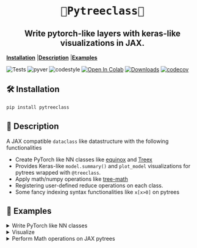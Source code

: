 <h1 align="center" style="font-family:Monospace" >🌲Pytreeclass🌲</h1>
<h2 align="center">Write pytorch-like layers with keras-like visualizations in JAX.</h2>

[**Installation**](#Installation)
|[**Description**](#Description)
|[**Examples**](#Examples)

![Tests](https://github.com/ASEM000/pytreeclass/actions/workflows/tests.yml/badge.svg)
![pyver](https://img.shields.io/badge/python-3.7%203.8%203.9%203.10-red)
![codestyle](https://img.shields.io/badge/codestyle-black-lightgrey)
[![Open In Colab](https://colab.research.google.com/assets/colab-badge.svg)](https://colab.research.google.com/drive/1bkYr-5HidtRSXFFBlvYqFa5pc5fQK_7-?usp=sharing)
[![Downloads](https://pepy.tech/badge/pytreeclass)](https://pepy.tech/project/pytreeclass)
[![codecov](https://codecov.io/gh/ASEM000/pytreeclass/branch/main/graph/badge.svg?token=TZBRMO0UQH)](https://codecov.io/gh/ASEM000/pytreeclass)

<!-- [![Downloads](https://static.pepy.tech/personalized-badge/kernex?period=month&units=international_system&left_color=black&right_color=blue&left_text=Downloads)](https://pepy.tech/project/kernex) -->

## 🛠️ Installation<a id="Installation"></a>

```python
pip install pytreeclass
```

## 📖 Description<a id="Description"></a>

A JAX compatible `dataclass` like datastructure with the following functionalities

- Create PyTorch like NN classes like [equinox](https://github.com/patrick-kidger/equinox) and [Treex](https://github.com/cgarciae/treex)
- Provides Keras-like `model.summary()` and `plot_model` visualizations for pytrees wrapped with `@treeclass`.
- Apply math/numpy operations like [tree-math](https://github.com/google/tree-math)
- Registering user-defined reduce operations on each class.
- Some fancy indexing syntax functionalities like `x[x>0]` on pytrees

## 🔢 Examples<a id="Examples"></a>

<details><summary>Write PyTorch like NN classes</summary>

```python
# construct a Pytorch like NN classes with JAX
import jax
from jax import numpy as jnp
from pytreeclass import treeclass,static_field,tree_viz

@treeclass
class Linear :

 weight : jnp.ndarray
 bias   : jnp.ndarray

 def __init__(self,key,in_dim,out_dim):
   self.weight = jax.random.normal(key,shape=(in_dim, out_dim)) * jnp.sqrt(2/in_dim)
   self.bias = jnp.ones((1,out_dim))

 def __call__(self,x):
   return x @ self.weight + self.bias

@treeclass
class StackedLinear:
   l1 : Linear
   l2 : Linear
   l3 : Linear

   def __init__(self,key,in_dim,out_dim):

       keys= jax.random.split(key,3)

       self.l1 = Linear(key=keys[0],in_dim=in_dim,out_dim=128)
       self.l2 = Linear(key=keys[1],in_dim=128,out_dim=128)
       self.l3 = Linear(key=keys[2],in_dim=128,out_dim=out_dim)

   def __call__(self,x):
       x = self.l1(x)
       x = jax.nn.tanh(x)
       x = self.l2(x)
       x = jax.nn.tanh(x)
       x = self.l3(x)

       return x


x = jnp.linspace(0,1,100)[:,None]
y = x**3 + jax.random.uniform(jax.random.PRNGKey(0),(100,1))*0.01

model = StackedLinear(in_dim=1,out_dim=1,key=jax.random.PRNGKey(0))

def loss_func(model,x,y):
   return jnp.mean((model(x)-y)**2 )

@jax.jit
def update(model,x,y):
   value,grads = jax.value_and_grad(loss_func)(model,x,y)
   # no need to use `jax.tree_map` to update the model
   #  as it model is wrapped by @treeclass
   return value , model-1e-3*grads

for _ in range(1,2001):
   value,model = update(model,x,y)

plt.scatter(x,model(x),color='r',label = 'Prediction')
plt.scatter(x,y,color='k',label='True')
plt.legend()

```

![image](assets/regression_example.png)

</details>

<details> <summary>Visualize</summary>

```python
>>> print(tree_viz.summary(model))
┌──────┬───────┬─────────┬───────────────────┐
│Type  │Param #│Size     │Config             │
├──────┼───────┼─────────┼───────────────────┤
│Linear│256    │1.000 KB │bias=f32[1,128]    │
│      │       │         │weight=f32[1,128]  │
├──────┼───────┼─────────┼───────────────────┤
│Linear│16,512 │64.500 KB│bias=f32[1,128]    │
│      │       │         │weight=f32[128,128]│
├──────┼───────┼─────────┼───────────────────┤
│Linear│129    │516.000 B│bias=f32[1,1]      │
│      │       │         │weight=f32[128,1]  │
└──────┴───────┴─────────┴───────────────────┘
Total params :	16,897
Inexact params:	16,897
Other params:	0
----------------------------------------------
Total size :	66.004 KB
Inexact size:	66.004 KB
Other size:	0.000 B
==============================================

>>> print(tree_viz.tree_box(model,array=x))
# using jax.eval_shape (no-flops operation)
┌──────────────────────────────────────┐
│StackedLinear(Parent)                 │
├──────────────────────────────────────┤
│┌────────────┬────────┬──────────────┐│
││            │ Input  │ f32[100,1]   ││
││ Linear(l1) │────────┼──────────────┤│
││            │ Output │ f32[100,128] ││
│└────────────┴────────┴──────────────┘│
│┌────────────┬────────┬──────────────┐│
││            │ Input  │ f32[100,128] ││
││ Linear(l2) │────────┼──────────────┤│
││            │ Output │ f32[100,128] ││
│└────────────┴────────┴──────────────┘│
│┌────────────┬────────┬──────────────┐│
││            │ Input  │ f32[100,128] ││
││ Linear(l3) │────────┼──────────────┤│
││            │ Output │ f32[100,1]   ││
│└────────────┴────────┴──────────────┘│
└──────────────────────────────────────┘

>>> print(tree_viz.tree_diagram(model))

StackedLinear
    ├── l1=Linear
    │   ├── weight=f32[1,128]
    │   └── bias=f32[1,128]
    ├── l2=Linear
    │   ├── weight=f32[128,128]
    │   └── bias=f32[1,128]
    └──l3=Linear
        ├── weight=f32[128,1]
        └── bias=f32[1,1]

```

</details>

<details>
<summary>Perform Math operations on JAX pytrees</summary>

```python
@treeclass
class Test :
  a : float
  b : float
  c : float
  name : str = static_field() # ignore from jax computations


# basic operations
A = Test(10,20,30,'A')
assert (A + A) == Test(20,40,60,'A')
assert (A - A) == Test(0,0,0,'A')
assert (A*A).reduce_mean() == 1400
assert (A + 1) == Test(11,21,31,'A')

# selective operations

# only add 1 to field `a`
# all other fields are set to None and returns the same class
assert (A['a'] + 1) == Test(11,None,None,'A')

# use `|` to merge classes by performing ( left_node or  right_node )
Aa = A['a'] + 10 # Test(a=20,b=None,c=None,name=A)
Ab = A['b'] + 10 # Test(a=None,b=30,c=None,name=A)

assert (Aa | Ab | A ) == Test(20,30,30,'A')

# indexing by class
assert A[A>10]  == Test(a=None,b=20,c=30,name='A')


# Register custom operations
B = Test([10,10],20,30,'B')
B.register_op( func=lambda node:node+1,name='plus_one')
assert B.plus_one() == Test(a=[11, 11],b=21,c=31,name='B')


# Register custom reduce operations ( similar to functools.reduce)
C = Test(jnp.array([10,10]),20,30,'C')

C.register_op(
    func=jnp.prod,            # function applied on each node
    name='product',           # name of the function
    reduce_op=lambda x,y:x*y, # function applied between nodes (accumulated * current node)
    init_val=1                # initializer for the reduce function
                )

# product applies only on each node
# and returns an instance of the same class
assert C.product() == Test(a=100,b=20,c=30,name='C')

# `reduce_` + name of the registered function (`product`)
# reduces the class and returns a value
assert C.reduce_product() == 60000
```

</details>
